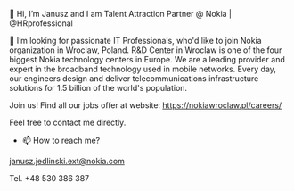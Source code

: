 👋 Hi, I’m Janusz and I am Talent Attraction Partner @ Nokia | @HRprofessional

💞️ I’m looking for passionate IT Professionals, who'd like to join Nokia organization in Wroclaw, Poland. R&D Center in Wroclaw is one of the four biggest Nokia technology centers in Europe. We are a leading provider and expert in the broadband technology used in mobile networks. Every day, our engineers design and deliver telecommunications infrastructure solutions for 1.5 billion of the world's population.

Join us! Find all our jobs offer at website: https://nokiawroclaw.pl/careers/

Feel free to contact me directly.
- 📫 How to reach me?

janusz.jedlinski.ext@nokia.com

Tel. +48 530 386 387

<!---
HRprofessional/HRprofessional is a ✨ special ✨ repository because its `README.md` (this file) appears on your GitHub profile.
You can click the Preview link to take a look at your changes.
--->
